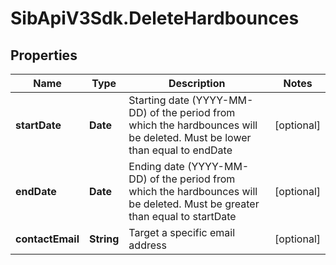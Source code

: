 # SibApiV3Sdk.DeleteHardbounces

## Properties
Name | Type | Description | Notes
------------ | ------------- | ------------- | -------------
**startDate** | **Date** | Starting date (YYYY-MM-DD) of the period from which the hardbounces will be deleted. Must be lower than equal to endDate | [optional] 
**endDate** | **Date** | Ending date (YYYY-MM-DD) of the period from which the hardbounces will be deleted. Must be greater than equal to startDate | [optional] 
**contactEmail** | **String** | Target a specific email address | [optional] 


